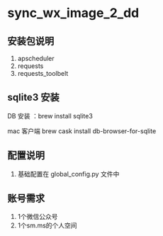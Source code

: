 # sync_wx_image_2_dd
## 安装包说明
1. apscheduler
2. requests
3. requests_toolbelt

## sqlite3 安装
DB 安装 ：brew install sqlite3

mac 客户端 brew cask install db-browser-for-sqlite

## 配置说明
1. 基础配置在 global_config.py 文件中

## 账号需求
1. 1个微信公众号
2. 1个sm.ms的个人空间
